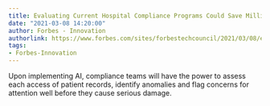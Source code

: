 ```yaml
---
title: Evaluating Current Hospital Compliance Programs Could Save Millions
date: "2021-03-08 14:20:00"
author: Forbes - Innovation
authorlink: https://www.forbes.com/sites/forbestechcouncil/2021/03/08/evaluating-current-hospital-compliance-programs-could-save-millions/
tags:
- Forbes-Innovation
---
```

Upon implementing AI, compliance teams will have the power to assess each access of patient records, identify anomalies and flag concerns for attention well before they cause serious damage.